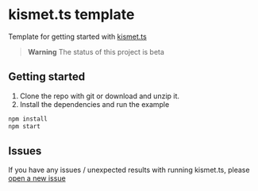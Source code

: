 # kismet.ts template

Template for getting started with [kismet.ts](https://github.com/ghostrider-05/kismet.ts)

> **Warning**
> The status of this project is beta  

## Getting started

1. Clone the repo with git or download and unzip it.
1. Install the dependencies and run the example

```sh
npm install
npm start
```

## Issues

If you have any issues / unexpected results with running kismet.ts, please [open a new issue](https://github.com/ghostrider-05/kismet.ts/issues/new/choose)
